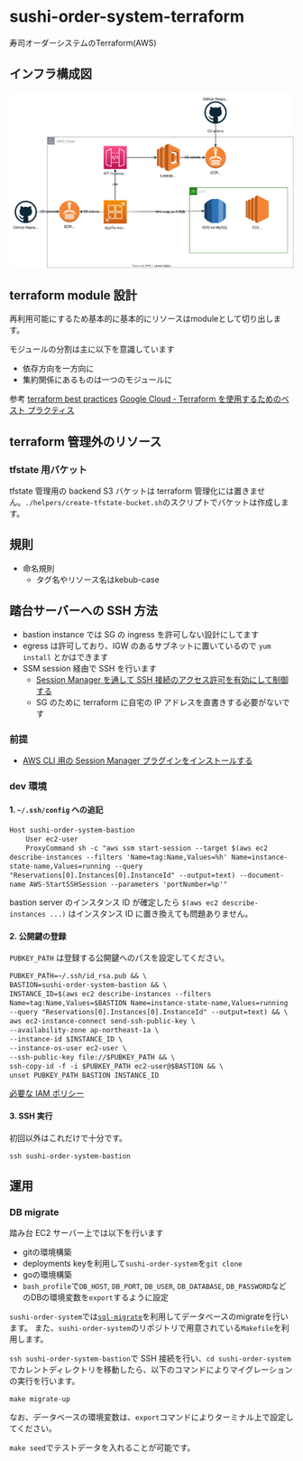 # sushi-order-system-terraform
寿司オーダーシステムのTerraform(AWS)

## インフラ構成図

![](./drawio/architecture.drawio.svg)

## terraform module 設計

再利用可能にするため基本的に基本的にリソースはmoduleとして切り出します。

モジュールの分割は主に以下を意識しています

- 依存方向を一方向に
- 集約関係にあるものは一つのモジュールに

参考
[terraform best practices](https://www.terraform-best-practices.com/)
[Google Cloud - Terraform を使用するためのベスト プラクティス](https://cloud.google.com/docs/terraform/best-practices-for-terraform?hl=ja#outputs)

## terraform 管理外のリソース

### tfstate 用バケット

tfstate 管理用の backend S3 バケットは terraform 管理化には置きません。`./helpers/create-tfstate-bucket.sh`のスクリプトでバケットは作成します。

## 規則

* 命名規則
  * タグ名やリソース名はkebub-case

## 踏台サーバーへの SSH 方法

- bastion instance では SG の ingress を許可しない設計にしてます
- egress は許可しており、IGW のあるサブネットに置いているので `yum install` とかはできます
- SSM session 経由で SSH を行います
    - [Session Manager を通して SSH 接続のアクセス許可を有効にして制御する](https://docs.aws.amazon.com/ja_jp/systems-manager/latest/userguide/session-manager-getting-started-enable-ssh-connections.html)
    - SG のために terraform に自宅の IP アドレスを直書きする必要がないです

### 前提

- [AWS CLI 用の Session Manager プラグインをインストールする](https://docs.aws.amazon.com/ja_jp/systems-manager/latest/userguide/session-manager-working-with-install-plugin.html)


### dev 環境
#### 1. `~/.ssh/config` への追記

```
Host sushi-order-system-bastion
    User ec2-user
    ProxyCommand sh -c "aws ssm start-session --target $(aws ec2 describe-instances --filters 'Name=tag:Name,Values=%h' Name=instance-state-name,Values=running --query "Reservations[0].Instances[0].InstanceId" --output=text) --document-name AWS-StartSSHSession --parameters 'portNumber=%p'"
```

bastion server のインスタンス ID が確定したら `$(aws ec2 describe-instances ...)` はインスタンス ID に置き換えても問題ありません。


#### 2. 公開鍵の登録

`PUBKEY_PATH` は登録する公開鍵へのパスを設定してください。

```
PUBKEY_PATH=~/.ssh/id_rsa.pub && \
BASTION=sushi-order-system-bastion && \
INSTANCE_ID=$(aws ec2 describe-instances --filters Name=tag:Name,Values=$BASTION Name=instance-state-name,Values=running --query "Reservations[0].Instances[0].InstanceId" --output=text) && \
aws ec2-instance-connect send-ssh-public-key \
--availability-zone ap-northeast-1a \
--instance-id $INSTANCE_ID \
--instance-os-user ec2-user \
--ssh-public-key file://$PUBKEY_PATH && \
ssh-copy-id -f -i $PUBKEY_PATH ec2-user@$BASTION && \
unset PUBKEY_PATH BASTION INSTANCE_ID
```

[必要な IAM ポリシー](https://docs.aws.amazon.com/ja_jp/AWSEC2/latest/UserGuide/ec2-instance-connect-set-up.html#ec2-instance-connect-configure-IAM-role)


#### 3. SSH 実行

初回以外はこれだけで十分です。
```
ssh sushi-order-system-bastion
```

## 運用

### DB migrate

踏み台 EC2 サーバー上では以下を行います

* gitの環境構築
* deployments keyを利用して`sushi-order-system`を`git clone`
* goの環境構築
* `bash_profile`で`DB_HOST`, `DB_PORT`, `DB_USER`, `DB_DATABASE`, `DB_PASSWORD`などのDBの環境変数を`export`するように設定

`sushi-order-system`では[`sql-migrate`](https://github.com/rubenv/sql-migrate)を利用してデータベースのmigrateを行います。
また、`sushi-order-system`のリポジトリで用意されている`Makefile`を利用します。

`ssh sushi-order-system-bastion`で SSH 接続を行い、`cd sushi-order-system`でカレントディレクトリを移動したら、以下のコマンドによりマイグレーションの実行を行います。

```
make migrate-up
```

なお、データベースの環境変数は、`export`コマンドによりターミナル上で設定してください。

`make seed`でテストデータを入れることが可能です。
